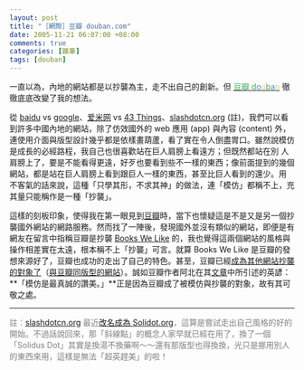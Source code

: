 ```yaml
--- 
layout: post
title: "［網際］豆瓣 douban.com"
date: 2005-11-21 06:07:00 +08:00
comments: true
categories: [雜筆]
tags: [douban]
---
```


一直以為，內地的網站都是以抄襲為主，走不出自己的創新。但 <a href="http://douban.com/"><span style="color: rgb(67, 166, 90);">豆瓣 d</span><span style="color: rgb(34, 161, 208);">o</span><span style="color: rgb(255, 190, 135);">u</span><span style="color: rgb(67, 166, 90);">b</span><span style="color: rgb(34, 161, 208);">a</span><span style="color: rgb(255, 190, 135);">n</span></a> 徹徹底底改變了我的想法。

<!-- more -->

從 [baidu][baidu] vs [google][blogger]、[爱米网][aimi] vs [43 Things][43things]、[slashdotcn.org][solidot] (註)，我們可以看到許多中國內地的網站，除了仿效國外的 web 應用 (app) 與內容 (content) 外，連使用介面與版型設計幾乎都是依樣畫葫蘆，看了實在令人倒盡胃口。雖然說模仿是成長的必經路程，我自己也很喜歡站在巨人肩膀上看遠方；但既然都站在別 人肩膀上了，要是不能看得更遠，好歹也要看到些不一樣的東西；像前面提到的幾個網站，都是站在巨人肩膀上看到跟巨人一樣的東西，甚至比巨人看到的還少。用 不客氣的話來說，這種「只學其形，不求其神」的做法，連「模仿」都稱不上，充其量只能稱作是一種「抄襲」。

這樣的刻板印象，使得我在第一眼見到[豆瓣][douban]時，當下也懷疑這是不是又是另一個抄襲國外網站的網路服務。然而找了一陣後，發現國外並沒有類似的網站，即便是有網友在留言中指稱豆瓣是抄襲 [Books We Like][bookswelike] 的，我也覺得這兩個網站的風格與操作相差實在太遠，根本稱不上「抄襲」可言。就算 Books We Like 是豆瓣的發想來源好了，豆瓣也成功的走出了自己的特色。甚至，豆瓣已經[成為其他網站抄襲的對象了][douban 2]（[與豆瓣同版型的網站][xiaoshuomi]）。誠如豆瓣作者阿北在其[文章][douban 2]中所引述的英諺：**「模仿是最真誠的讚美。」**正是因為豆瓣成了被模仿與抄襲的對象，故有其可敬之處。

----

<span style="color:gray;">註：[slashdotcn.org][solidot] 最近[改名成為 Solidot.org][solidot 2]，這算是嘗試走出自己風格的好的開始。不過話說回來，那「斜線點」的概念人家早就已經在用了，換了一個「Solidus Dot」其實是換湯不換藥啊～～還有那版型也得換換，光只是挪用別人的東西來用，這樣是無法「超英趕美」的啦！</span>

[43things]: http://www.43things.com/
[aimi]: http://www.aimi.cn/
[baidu]: http://www.baidu.com/
[blogger]: http://www.blogger.com/www.google.com
[bookswelike]: http://www.bookswelike.net/
[douban]: http://douban.com/
[douban 2]: http://blog.douban.com/douban/2005/10/26/42/
[solidot]: http://solidot.org/
[solidot 2]: http://solidot.org/staticpages/index.php/about
[xiaoshuomi]: http://xiaoshuomi.com/